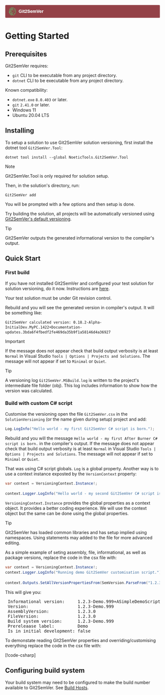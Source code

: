 ﻿---
uid: getting-started
---
![](../Images/Git2SemVer_banner_840x70.png)

# Getting Started

## Prerequisites

Git2SemVer requires:

* `git` CLI to be executable from any project directory.
* `dotnet` CLI to be executable from any project directory.

Known compatibility:

* `dotnet.exe` `8.0.403` or later.
* `git` `2.41.0` or later.
* Windows 11
* Ubuntu 20.04 LTS

## Installing


To setup a solution to use Git2SemVer solution versioning, first install the dotnet tool `Git2SemVer.Tool`:

```winbatch
dotnet tool install --global NoeticTools.Git2SemVer.Tool
```

> [!NOTE]
> Git2SemVer.Tool is only required for solution setup.

Then, in the solution's directory, run:

```winbatch
Git2SemVer add
```

You will be prompted with a few options and then setup is done.

Try building the solution, all projects will be automatically versioned using [Git2SemVer's default versioning](xref:default-versioning).

> [!TIP]
> Git2SemVer outputs the generated informational version to the compiler's output.


## Quick Start

### First build

If you have not installed Git2SemVer and configured your test solution for solution versioning, do it now. Instructions are [here](#installing).

Your test solution must be under Git revision control.

Rebuild and you will see the generated version in compiler's output. It will be something like:

```winbatch
Git2SemVer calculated version: 0.18.2-Alpha-InitialDev.MyPC.1422+Documentation-updates.3bda6f4fbedf2fe469da35b9f1a58146d4a36927
```

> [!IMPORTANT]
> If the message does not appear check that build output verbosity is at least `Normal` in Visual Studio `Tools | Options | Projects and Solutions`.
> The message will not appear if set to `Minimal` or `Quiet`.

> [!TIP]
> A versioning log `Git2SemVer.MSBuild.log` is written to the project's intermediate file folder (obj).
> This log includes information to show how the version was calculated.

### Build with custom C# script

Customise the versioning open the file `Git2SemVer.csx` in the `SolutionVersioning` (or the name given during setup) project and add:

```csharp
Log.LogInfo("Hello world - my first Git2SemVer C# script is born.");
```

Rebuild and you will the message `Hello world - my first After Burner C# script is born.` in the compiler's output.
If the message does not appear check that build output verbosity is at least `Normal` in Visual Studio `Tools | Options | Projects and Solutions`.
The message will not appear if set to `Minimal` or `Quiet`.

That was using C# script globals. `Log` is a global property. 
Another way is to use a context instance exposted by the `VersionContext` property:

```csharp
var context = VersioningContext.Instance!;

context.Logger.LogInfo("Hello world - my second Git2SemVer C# script is born.");
```

`VersioningContext.Instance` provides the global properties as a context object. It provides a better coding experience.
We will use the context object but the same can be done using the global properties.

> [!TIP]
> Git2SemVer has loaded common libraries and has setup implied using namespaces.
> Using statements may added to the file for more advanced editing.

As a simple example of seting assembly, file, informational, as well as package versions, replace the code in the csx file with:

```csharp
var context = VersioningContext.Instance!;
context.Logger.LogInfo("Running demo Git2SemVer customisation script.");

context.Outputs.SetAllVersionPropertiesFrom(SemVersion.ParseFrom("1.2.3-Demo.999+ASimpleDemoScriptVersion"));
```
 
 This will give you:

 <pre>
 Informational version:     1.2.3-Demo.999+ASimpleDemoScriptVersion
 Version:                   1.2.3-Demo.999
 AssemblyVersion:           1.2.3.0
 FileVersion:               1.2.3.0
 Build system version:      1.2.3-Demo.999
 Prereleaase label:         Demo
 Is in initial development: false</pre>

To demonstate reading Git2SemVer properties and overriding/customising everything replace the code in the csx file with:

[!code-csharp[](CsxDemos/ForceProperties4.csx)]


## Configuring build system

Your build system may need to be configured to make the build number available to Git2SemVer. See [Build Hosts](xref:build-hosts).
